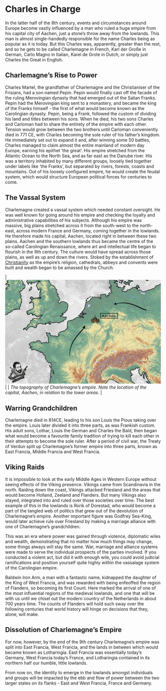 # Charles in Charge

In the latter half of the 8th century, events and circumstances around Europe become vastly influenced by a man who ruled a huge empire from his capital city of Aachen, just a stone’s throw away from the lowlands. This man is almost single-handedly responsible for the name Charles being as popular as it is today. But this Charles was, apparently, greater than the rest, and so he gets to be called Charlemagne in French, Karl der Große in German, Carlo Magno in Italian, Karel de Grote in Dutch, or simply just Charles the Great in English.

## Charlemagne’s Rise to Power

Charles Martel, the grandfather of Charlemagne and the Christianiser of the Frisians, had a son named Pepin. Pepin would finally cast off the facade of the ruling Merovingian dynasty that had emerged out of the Salian Franks. Pepin had the Merovingian king sent to a monastery, and became the king of the Franks himself - the first of what would become known as the Carolingian dynasty. Pepin, being a Frank, followed the custom of dividing his land and titles between his sons. When he died, his two sons Charles and Carloman had to share the entirety of the empire with each other. Tension would grow between the two brothers until Carloman conveniently died in 771 CE, with Charles becoming the sole ruler of his father’s kingdom. He immediately set out to expand it and, after winning some 50 battles, Charles managed to claim almost the entire mainland of modern day Europe, earning his epithet ‘the great’. His empire stretched from the Atlantic Ocean to the North Sea, and as far east as the Danube river. His was a territory inhabited by many different groups, loosely tied together under labels like ‘the Franks’, but separated by rivers, forests, coasts and mountains. Out of his loosely configured empire, he would create the feudal system, which would structure European political forces for centuries to come.

## The Vassal System

Charlemagne created a vassal system which needed constant oversight. He was well known for going around his empire and checking the loyalty and administrative capabilities of his subjects. Although his empire was massive, big plains stretched across it from the south-west to the north-east, across modern France and Germany, coming together in the lowlands. He therefore made his capital, Aachen, located right in between these two plains. Aachen and the southern lowlands thus became the centre of the so-called Carolingian Renaissance, where art and intellectual life began to flourish in the 9th century. The culture would have spread across those plains, as well as up and down the rivers. Stoked by the establishment of [Christianity](../cristianismo) as the empire’s religion, cathedrals, abbeys and convents were built and wealth began to be amassed by the Church.

| ![map](images/Topography-3.jpg) |
| *The topography of Charlemagne’s empire. Note the location of the capital, Aachen, in relation to the lower areas.* |

## Warring Grandchildren

Charlemagne died in 814CE, leading to his son Louis the Pious taking over the empire. Louis later divided it into three parts, as was Frankish custom. His adult sons, Lothar, Louis the German and Charles the Bald, then began what would become a favourite family tradition of trying to kill each other in their attempts to become the sole ruler. After a period of civil war, the Treaty of Verdun split up Charlemagne’s former empire into three parts, known as East Francia, Middle Francia and West Francia.

## Viking Raids

It is impossible to look at the early Middle Ages in Western Europe without seeing effects of the Viking presence. Vikings came from Scandinavia in the north. Raiding down the coast, Vikings attacked Friesland and the areas that would become Holland, Zeeland and Flanders. But many Vikings also stayed, integrated into and ruled over those societies over time. The  best example of this in the lowlands is Rorik of Dorestad, who would become a part of the tangled web of politics that grew out of the devolution of Charlemagne’s empire. Another important figure was Godfrey Sea-King, would later achieve rule over Friesland by making a marriage alliance with one of Charlemagne’s grandchildren.

This was an era where power was gained through violence, diplomatic wiles and wealth, demonstrating that no matter how much things may change, some things always will stay the same. War, marriage and alliance systems were made to serve the individual prospects of the parties involved. If you conducted a violent act, but did it with enough wile, you could avoid judicial ramifications and position yourself quite highly within the vassalage system of the Carolingian empire.

Baldwin Iron Arm, a man with a fantastic name, kidnapped the daughter of the King of West Francia, and was rewarded with being enfeoffed the region of Flanders, so becoming its first Count. Here marked the arrival of one of the most influential regions of the medieval lowlands, and one that will be with us until we chisel out the modern country of the Netherlands in about 700 years time. The counts of Flanders will hold such sway over the following centuries that world history will hinge on decisions that they, alone, will make.

## Dissolution of Charlemagne’s Empire

For now, however, by the end of the 9th century Charlemagne’s empire was split into East Francia, West Francia, and the lands in between which would became known as Lotharingia. East Francia was essentially today’s Germany, West Francia today’s France, and Lotharingia contained in its northern half our humble, little lowlands.

From now on, the identity to emerge in the lowlands amongst individuals and groups will be impacted by the ebb and flow of power between the two larger states on its flanks - East and West Francia, France and Germany. 

